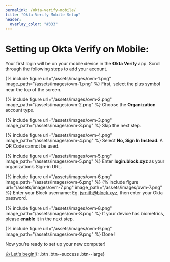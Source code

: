 ```yaml
---
permalink: /okta-verify-mobile/
title: "Okta Verify Mobile Setup"
header:
  overlay_color: "#333"
---
```

# Setting up Okta Verify on Mobile:

Your first login will be on your mobile device in the __Okta Verify__ app. Scroll through the following steps to add your account.

{% include figure url="/assets/images/ovm-1.png" image_path="/assets/images/ovm-1.png"  %}
First, select the plus symbol near the top of the screen.

{% include figure url="/assets/images/ovm-2.png" image_path="/assets/images/ovm-2.png"  %}
Choose the __Organization__ account type.

{% include figure url="/assets/images/ovm-3.png" image_path="/assets/images/ovm-3.png"  %}
Skip the next step.

{% include figure url="/assets/images/ovm-4.png" image_path="/assets/images/ovm-4.png"  %}
Select __No, Sign In Instead__. A QR Code cannot be used.

{% include figure url="/assets/images/ovm-5.png" image_path="/assets/images/ovm-5.png"  %}
Enter __login.block.xyz__ as your organization’s Sign-in URL.

{% include figure url="/assets/images/ovm-6.png" image_path="/assets/images/ovm-6.png"  %}
{% include figure url="/assets/images/ovm-7.png" image_path="/assets/images/ovm-7.png"  %}
Enter your Block username: Eg. jsmith@block.xyz, then enter your Okta password.

{% include figure url="/assets/images/ovm-8.png" image_path="/assets/images/ovm-8.png"  %}
If your device has biometrics, please __enable__ it in the next step.

{% include figure url="/assets/images/ovm-9.png" image_path="/assets/images/ovm-9.png"  %}
Done!

Now you’re ready to set up your new computer!

[👍  Let's begin!](/os){: .btn .btn--success .btn--large}
